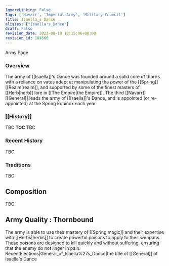 ```yaml
---
IgnoreLinking: False
Tags: ['Navarr', 'Imperial-Army', 'Military-Council']
Title: Isaella_s Dance
aliases: ["Isaella's_Dance"]
draft: False
revision_date: 2023-08-10 18:15:06+00:00
revision_id: 104666
---
```


Army Page
### Overview
The army of [[Isaella]]'s Dance was founded around a solid core of thorns with a reliance on vates adept at manipulating the power of the [[Spring]] [[Realm|realm]], and supported by some of the finest masters of [[Herb|herb]] lore in [[The Empire|the Empire]].
The third [[Navarr]] [[General]] leads the army of  [[Isaella]]'s Dance, and is appointed (or re-appointed) at the Spring Equinox each year.
### [[History]]
TBC
__TOC__
TBC
### Recent History
TBC
### Traditions
TBC
## Composition
TBC
## Army Quality : Thornbound
The army is able to use their mastery of [[Spring magic]] and their expertise with [[Herbs|herbs]] to create powerful poisons to apply to their weapons. These poisons are designed to kill quickly and without suffering, ensuring that the enemy do not linger in pain.
RecentElections|General_of_Isaella%27s_Dance|the title of [[General]] of Isaella's Dance